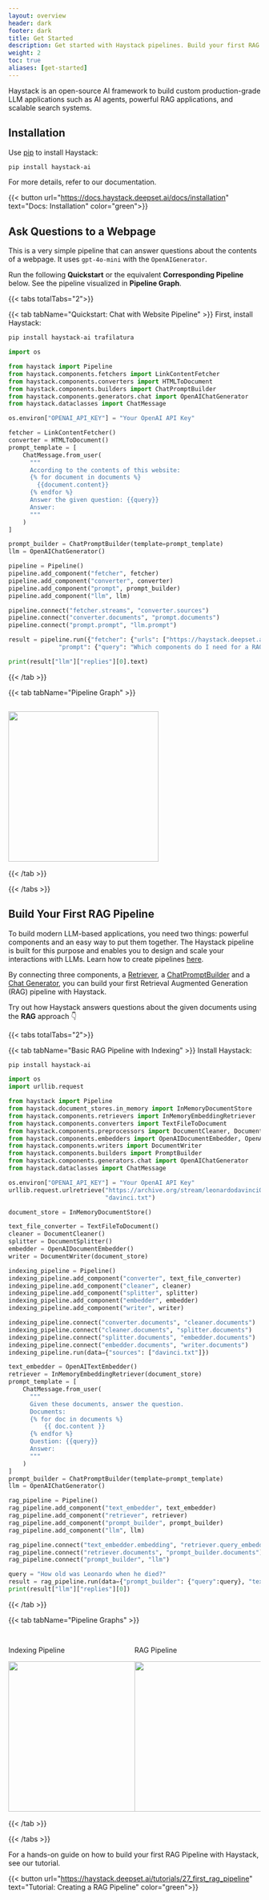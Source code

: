 ```yaml
---
layout: overview
header: dark
footer: dark
title: Get Started
description: Get started with Haystack pipelines. Build your first RAG application! 
weight: 2
toc: true
aliases: [get-started]
---
```


Haystack is an open-source AI framework to build custom production-grade LLM applications such as AI agents, powerful RAG applications, and scalable search systems.  

## Installation

Use [pip](https://github.com/pypa/pip) to install Haystack:

```bash
pip install haystack-ai
```

For more details, refer to our documentation.

{{< button url="https://docs.haystack.deepset.ai/docs/installation" text="Docs: Installation" color="green">}}

## Ask Questions to a Webpage

This is a very simple pipeline that can answer questions about the contents of a webpage. It uses `gpt-4o-mini` with the `OpenAIGenerator`.

Run the following **Quickstart** or the equivalent **Corresponding Pipeline** below. See the pipeline visualized in **Pipeline Graph**.

{{< tabs totalTabs="2">}}

{{< tab tabName="Quickstart: Chat with Website Pipeline"  >}}
First, install Haystack:
```bash
pip install haystack-ai trafilatura
```

```python
import os

from haystack import Pipeline
from haystack.components.fetchers import LinkContentFetcher
from haystack.components.converters import HTMLToDocument
from haystack.components.builders import ChatPromptBuilder
from haystack.components.generators.chat import OpenAIChatGenerator
from haystack.dataclasses import ChatMessage

os.environ["OPENAI_API_KEY"] = "Your OpenAI API Key"

fetcher = LinkContentFetcher()
converter = HTMLToDocument()
prompt_template = [
    ChatMessage.from_user(
      """
      According to the contents of this website:
      {% for document in documents %}
        {{document.content}}
      {% endfor %}
      Answer the given question: {{query}}
      Answer:
      """
    )
]

prompt_builder = ChatPromptBuilder(template=prompt_template)
llm = OpenAIChatGenerator()

pipeline = Pipeline()
pipeline.add_component("fetcher", fetcher)
pipeline.add_component("converter", converter)
pipeline.add_component("prompt", prompt_builder)
pipeline.add_component("llm", llm)

pipeline.connect("fetcher.streams", "converter.sources")
pipeline.connect("converter.documents", "prompt.documents")
pipeline.connect("prompt.prompt", "llm.prompt")

result = pipeline.run({"fetcher": {"urls": ["https://haystack.deepset.ai/overview/quick-start"]},
              "prompt": {"query": "Which components do I need for a RAG pipeline?"}})

print(result["llm"]["replies"][0].text)
```
{{< /tab  >}}

{{< tab tabName="Pipeline Graph"  >}}
<div class="row" style="display:flex">
  <div class="column" style="margin:15px auto" >
    <img src="/images/chat_with_web.png" width="300" quality="70"/>
  </div>
</div>
{{< /tab  >}}

{{< /tabs >}}

## Build Your First RAG Pipeline

To build modern LLM-based applications, you need two things: powerful components and an easy way to put them together. The Haystack pipeline is built for this purpose and enables you to design and scale your interactions with LLMs. Learn how to create pipelines [here](https://docs.haystack.deepset.ai/docs/creating-pipelines).

By connecting three components, a [Retriever](https://docs.haystack.deepset.ai/docs/retrievers), a [ChatPromptBuilder](https://docs.haystack.deepset.ai/docs/chatpromptbuilder) and a [Chat Generator](https://docs.haystack.deepset.ai/docs/generators), you can build your first Retrieval Augmented Generation (RAG) pipeline with Haystack.

Try out how Haystack answers questions about the given documents using the **RAG** approach 👇

{{< tabs totalTabs="2">}}

{{< tab tabName="Basic RAG Pipeline with Indexing"  >}}
Install Haystack:

```bash
pip install haystack-ai
```
```python
import os
import urllib.request

from haystack import Pipeline
from haystack.document_stores.in_memory import InMemoryDocumentStore
from haystack.components.retrievers import InMemoryEmbeddingRetriever
from haystack.components.converters import TextFileToDocument
from haystack.components.preprocessors import DocumentCleaner, DocumentSplitter
from haystack.components.embedders import OpenAIDocumentEmbedder, OpenAITextEmbedder
from haystack.components.writers import DocumentWriter
from haystack.components.builders import PromptBuilder
from haystack.components.generators.chat import OpenAIChatGenerator
from haystack.dataclasses import ChatMessage

os.environ["OPENAI_API_KEY"] = "Your OpenAI API Key"
urllib.request.urlretrieve("https://archive.org/stream/leonardodavinci00brocrich/leonardodavinci00brocrich_djvu.txt",
                           "davinci.txt")    

document_store = InMemoryDocumentStore()

text_file_converter = TextFileToDocument()
cleaner = DocumentCleaner()
splitter = DocumentSplitter()
embedder = OpenAIDocumentEmbedder()
writer = DocumentWriter(document_store)

indexing_pipeline = Pipeline()
indexing_pipeline.add_component("converter", text_file_converter)
indexing_pipeline.add_component("cleaner", cleaner)
indexing_pipeline.add_component("splitter", splitter)
indexing_pipeline.add_component("embedder", embedder)
indexing_pipeline.add_component("writer", writer)

indexing_pipeline.connect("converter.documents", "cleaner.documents")
indexing_pipeline.connect("cleaner.documents", "splitter.documents")
indexing_pipeline.connect("splitter.documents", "embedder.documents")
indexing_pipeline.connect("embedder.documents", "writer.documents")
indexing_pipeline.run(data={"sources": ["davinci.txt"]})

text_embedder = OpenAITextEmbedder()
retriever = InMemoryEmbeddingRetriever(document_store)
prompt_template = [
    ChatMessage.from_user(
      """
      Given these documents, answer the question.
      Documents:
      {% for doc in documents %}
          {{ doc.content }}
      {% endfor %}
      Question: {{query}}
      Answer:
      """
    )
]
prompt_builder = ChatPromptBuilder(template=prompt_template)
llm = OpenAIChatGenerator()

rag_pipeline = Pipeline()
rag_pipeline.add_component("text_embedder", text_embedder)
rag_pipeline.add_component("retriever", retriever)
rag_pipeline.add_component("prompt_builder", prompt_builder)
rag_pipeline.add_component("llm", llm)

rag_pipeline.connect("text_embedder.embedding", "retriever.query_embedding")
rag_pipeline.connect("retriever.documents", "prompt_builder.documents")
rag_pipeline.connect("prompt_builder", "llm")

query = "How old was Leonardo when he died?"
result = rag_pipeline.run(data={"prompt_builder": {"query":query}, "text_embedder": {"text": query}})
print(result["llm"]["replies"][0])
```
{{< /tab  >}}


{{< tab tabName="Pipeline Graphs"  >}}
<div class="row" style="display:flex">
  <div class="column" style="margin:15px auto" >
    <p>Indexing Pipeline</p>
    <img src="/images/indexing.png" width="300" quality="70"/>
  </div>
  <div class="column" style="margin:15px auto" >
    <p>RAG Pipeline</p>
    <img src="/images/rag.png" width="300" quality="70"/>
  </div>
</div>
{{< /tab  >}}

{{< /tabs >}}

For a hands-on guide on how to build your first RAG Pipeline with Haystack, see our tutorial.

{{< button url="https://haystack.deepset.ai/tutorials/27_first_rag_pipeline" text="Tutorial: Creating a RAG Pipeline" color="green">}}
